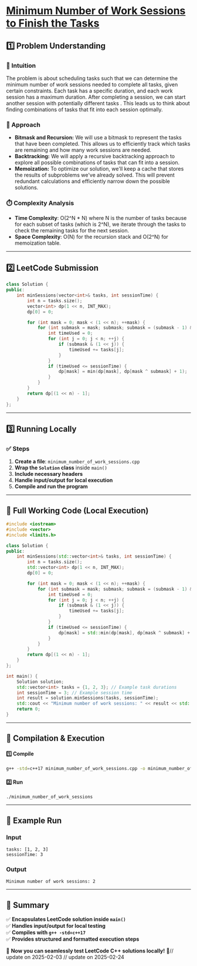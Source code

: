 # **[Minimum Number of Work Sessions to Finish the Tasks](https://leetcode.com/problems/minimum-number-of-work-sessions-to-finish-the-tasks/description/)**  

## **1️⃣ Problem Understanding**  
### **📌 Intuition**  
The problem is about scheduling tasks such that we can determine the minimum number of work sessions needed to complete all tasks, given certain constraints. Each task has a specific duration, and each work session has a maximum duration. After completing a session, we can start another session with potentially different tasks . This leads us to think about finding combinations of tasks that fit into each session optimally. 

### **🚀 Approach**  
- **Bitmask and Recursion:** We will use a bitmask to represent the tasks that have been completed. This allows us to efficiently track which tasks are remaining and how many work sessions are needed. 
- **Backtracking:** We will apply a recursive backtracking approach to explore all possible combinations of tasks that can fit into a session.
- **Memoization:** To optimize our solution, we'll keep a cache that stores the results of subproblems we've already solved. This will prevent redundant calculations and efficiently narrow down the possible solutions.

### **⏱️ Complexity Analysis**  
- **Time Complexity**: O(2^N * N) where N is the number of tasks because for each subset of tasks (which is 2^N), we iterate through the tasks to check the remaining tasks for the next session.  
- **Space Complexity**: O(N) for the recursion stack and O(2^N) for memoization table.  

---  

## **2️⃣ LeetCode Submission**  
```cpp
class Solution {
public:
    int minSessions(vector<int>& tasks, int sessionTime) {
        int n = tasks.size();
        vector<int> dp(1 << n, INT_MAX);
        dp[0] = 0;

        for (int mask = 0; mask < (1 << n); ++mask) {
            for (int submask = mask; submask; submask = (submask - 1) & mask) {
                int timeUsed = 0;
                for (int j = 0; j < n; ++j) {
                    if (submask & (1 << j)) {
                        timeUsed += tasks[j];
                    }
                }
                if (timeUsed <= sessionTime) {
                    dp[mask] = min(dp[mask], dp[mask ^ submask] + 1);
                }
            }
        }
        return dp[(1 << n) - 1];
    }
};
```  

---  

## **3️⃣ Running Locally**  
### **✅ Steps**  
1. **Create a file**: `minimum_number_of_work_sessions.cpp`  
2. **Wrap the `Solution` class** inside `main()`  
3. **Include necessary headers**  
4. **Handle input/output for local execution**  
5. **Compile and run the program**  

---  

## **📝 Full Working Code (Local Execution)**  
```cpp
#include <iostream>
#include <vector>
#include <limits.h>

class Solution {
public:
    int minSessions(std::vector<int>& tasks, int sessionTime) {
        int n = tasks.size();
        std::vector<int> dp(1 << n, INT_MAX);
        dp[0] = 0;

        for (int mask = 0; mask < (1 << n); ++mask) {
            for (int submask = mask; submask; submask = (submask - 1) & mask) {
                int timeUsed = 0;
                for (int j = 0; j < n; ++j) {
                    if (submask & (1 << j)) {
                        timeUsed += tasks[j];
                    }
                }
                if (timeUsed <= sessionTime) {
                    dp[mask] = std::min(dp[mask], dp[mask ^ submask] + 1);
                }
            }
        }
        return dp[(1 << n) - 1];
    }
};

int main() {
    Solution solution;
    std::vector<int> tasks = {1, 2, 3}; // Example task durations
    int sessionTime = 3; // Example session time
    int result = solution.minSessions(tasks, sessionTime);
    std::cout << "Minimum number of work sessions: " << result << std::endl;
    return 0;
}
```  

---  

## **🔧 Compilation & Execution**  
#### **1️⃣ Compile**  
```bash
g++ -std=c++17 minimum_number_of_work_sessions.cpp -o minimum_number_of_work_sessions
```  

#### **2️⃣ Run**  
```bash
./minimum_number_of_work_sessions
```  

---  

## **🎯 Example Run**  
### **Input**  
```
tasks: [1, 2, 3]
sessionTime: 3
```  
### **Output**  
```
Minimum number of work sessions: 2
```  

---  

## **📌 Summary**  
✅ **Encapsulates LeetCode solution inside `main()`**  
✅ **Handles input/output for local testing**  
✅ **Compiles with `g++ -std=c++17`**  
✅ **Provides structured and formatted execution steps**  

🚀 **Now you can seamlessly test LeetCode C++ solutions locally!** 🚀// update on 2025-02-03
// update on 2025-02-24
